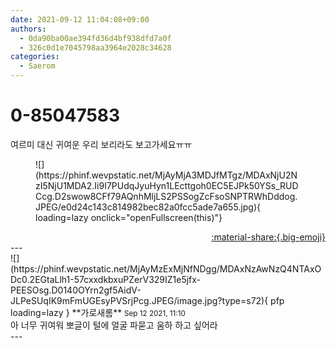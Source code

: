 ```yaml
---
date: 2021-09-12 11:04:08+09:00
authors:
  - 0da90ba00ae394fd36d4bf938dfd7a0f
  - 326c0d1e7045798aa3964e2028c34628
categories:
  - Saerom
---
```


# 0-85047583

<div class="post-container" markdown="1">
<div class="content-container md-sidebar__scrollwrap" markdown="1">

여르미 대신 귀여운 우리 보리라도 보고가세요ㅠㅠ
<figure markdown="1">
![](https://phinf.wevpstatic.net/MjAyMjA3MDJfMTgz/MDAxNjU2NzI5NjU1MDA2.Ii9I7PUdqJyuHyn1LEcttgoh0EC5EJPk50YSs_RUDCcg.D2swow8CFf79AQnhMljLS2PSSogZcFsoSNPTRWhDddog.JPEG/e0d24c143c814982bec82a0fcc5ade7a655.jpg){ loading=lazy onclick="openFullscreen(this)"}
</figure>


</div>
</div>

<div style="text-align: right;" markdown="1">
<a href="https://weverse.io/fromis9/fanpost/0-85047583" style="text-align: right;">:material-share:{.big-emoji}</a>
</div>
---

<div class="comments-container md-sidebar__scrollwrap" markdown="1">
<div class="comment" markdown="1">
<div class='id-container' markdown="1">
![](https://phinf.wevpstatic.net/MjAyMzExMjNfNDgg/MDAxNzAwNzQ4NTAxODc0.2EGtaLlh1-57cxxdkbxuPZerV329IZ1e5jfx-PEESOsg.D0140OYrn2gf5AidV-JLPeSUqIK9mFmUGEsyPVSrjPcg.JPEG/image.jpg?type=s72){ pfp loading=lazy }
**<span class="artist">가로새롬</span>** <small>Sep 12 2021, 11:10</small><br>
</div>
<div class='comment-body' markdown="1">
아 너무 귀여워 뽀글이 털에 얼굴 파묻고 움하 하고 싶어라
</div>
</div>
</div>
---

